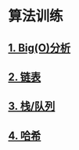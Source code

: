 # 算法训练



## [1. Big(O)分析](./doc/big-o.md)



## [2. 链表](./doc/list.md)



## [3. 栈/队列](./doc/stack-queue.md)


## [4. 哈希](./doc/map-set.md)